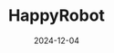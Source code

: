 ---  
layout: startup_page  
title: "HappyRobot"  
id: "happyrobot.ai"  
permalink: "/happyrobothappyrobot.ai12042024/"  
website: "https://happyrobot.ai/"  
funding_round: "Series A"  
funding_amount: "$15.6M"  
investors: "Andreessen Horowitz, Y Combinator, RyderVentures"  
about: "HappyRobot provides AI-powered voice solutions for the logistics sector, specifically focusing on freight brokerage. Its agentic AI platform automates tasks like calls and data capture, improving efficiency and reducing costs for logistics companies. The platform offers 24/7 support and helps brokers scale operations effectively."  
markets: "Logistics, AI, Analytics, Computer Vision, Enterprise Software, Geospatial, Machine Learning, Natural Language Processing, Software"  
hq: "San Francisco, California, United States"  
founded_year: "2022"  
linkedin: "https://www.linkedin.com/company/happyrobot"  
twitter: "https://twitter.com/happyrobot_ai"  
instagram: ""  
facebook: "https://www.facebook.com/people/Happyrobot/100087870351462"  
crunchbase: "https://www.crunchbase.com/organization/happyrobot"  
pitchbook: "https://pitchbook.com/profiles/company/520081-48"  

date_display: "04-Dec-2024"  
date: "2024-12-04"

# SEO Optimization  
meta_title: "HappyRobot - Series A Funding ($15.6M)"  
meta_description: "HappyRobot, HappyRobot provides AI-powered voice solutions for the logistics sector, specifically focusing on freight brokerage. Its agentic AI platform automates..."  
meta_keywords: "HappyRobot, Logistics, AI, Analytics, Computer Vision, Enterprise Software, Geospatial, Machine Learning, Natural Language Processing, Software, Series A funding"  
canonical_url: "https://startup.projectstartups.com/happyrobothappyrobot.ai12042024/"  
---